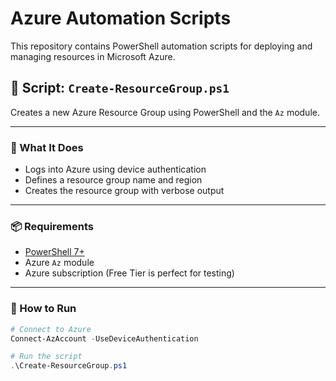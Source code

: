 # Azure Automation Scripts

This repository contains PowerShell automation scripts for deploying and managing resources in Microsoft Azure.

## 🚀 Script: `Create-ResourceGroup.ps1`

Creates a new Azure Resource Group using PowerShell and the `Az` module.

---

### 🔧 What It Does

- Logs into Azure using device authentication
- Defines a resource group name and region
- Creates the resource group with verbose output

---

### 📦 Requirements

- [PowerShell 7+](https://learn.microsoft.com/en-us/powershell/)
- Azure `Az` module
- Azure subscription (Free Tier is perfect for testing)

---

### 🧪 How to Run

```powershell
# Connect to Azure
Connect-AzAccount -UseDeviceAuthentication

# Run the script
.\Create-ResourceGroup.ps1